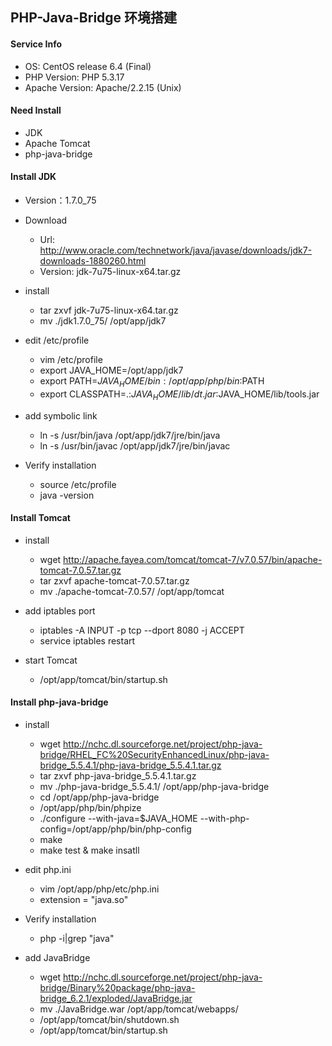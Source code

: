 
## PHP-Java-Bridge 环境搭建


#### Service Info
  * OS: CentOS release 6.4 (Final)
  * PHP Version: PHP 5.3.17
  * Apache Version: Apache/2.2.15 (Unix)
  
  
#### Need Install
  * JDK 
  * Apache Tomcat
  * php-java-bridge
  
  
#### Install JDK
  * Version：1.7.0_75
  
  * Download
    * Url: http://www.oracle.com/technetwork/java/javase/downloads/jdk7-downloads-1880260.html
    * Version: jdk-7u75-linux-x64.tar.gz
    
  * install
    * tar zxvf jdk-7u75-linux-x64.tar.gz
    * mv ./jdk1.7.0_75/ /opt/app/jdk7
    
  * edit /etc/profile
    * vim /etc/profile
    * export JAVA_HOME=/opt/app/jdk7
    * export PATH=$JAVA_HOME/bin:/opt/app/php/bin:$PATH
    * export CLASSPATH=.:$JAVA_HOME/lib/dt.jar:$JAVA_HOME/lib/tools.jar
    
  * add symbolic link
    * ln -s /usr/bin/java /opt/app/jdk7/jre/bin/java
    * ln -s /usr/bin/javac /opt/app/jdk7/jre/bin/javac
    
  * Verify installation
    * source /etc/profile
    * java -version
    
    
#### Install Tomcat
  * install
    * wget http://apache.fayea.com/tomcat/tomcat-7/v7.0.57/bin/apache-tomcat-7.0.57.tar.gz
    * tar zxvf apache-tomcat-7.0.57.tar.gz 
    * mv ./apache-tomcat-7.0.57/ /opt/app/tomcat
    
  * add iptables port
    * iptables -A INPUT -p tcp --dport 8080 -j ACCEPT
    * service iptables restart
    
  * start Tomcat
    * /opt/app/tomcat/bin/startup.sh 

#### Install php-java-bridge
  * install
    * wget http://nchc.dl.sourceforge.net/project/php-java-bridge/RHEL_FC%20SecurityEnhancedLinux/php-java-bridge_5.5.4.1/php-java-bridge_5.5.4.1.tar.gz
    * tar zxvf php-java-bridge_5.5.4.1.tar.gz
    * mv ./php-java-bridge_5.5.4.1/ /opt/app/php-java-bridge
    * cd /opt/app/php-java-bridge
    * /opt/app/php/bin/phpize
    * ./configure --with-java=$JAVA_HOME --with-php-config=/opt/app/php/bin/php-config
    * make
    * make test & make insatll
    
  * edit php.ini
    * vim /opt/app/php/etc/php.ini
    * extension = "java.so"
    
  * Verify installation
    * php -i|grep "java"
    
  * add JavaBridge
    * wget http://nchc.dl.sourceforge.net/project/php-java-bridge/Binary%20package/php-java-bridge_6.2.1/exploded/JavaBridge.jar
    * mv ./JavaBridge.war /opt/app/tomcat/webapps/
    * /opt/app/tomcat/bin/shutdown.sh 
    * /opt/app/tomcat/bin/startup.sh 
